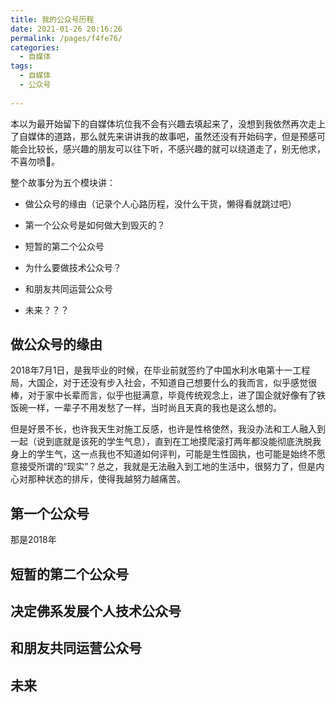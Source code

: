 ```yaml
---
title: 我的公众号历程
date: 2021-01-26 20:16:26
permalink: /pages/f4fe76/
categories:
  - 自媒体
tags:
  - 自媒体
  - 公众号
  
---
```


本以为最开始留下的自媒体坑位我不会有兴趣去填起来了，没想到我依然再次走上了自媒体的道路，那么就先来讲讲我的故事吧，虽然还没有开始码字，但是预感可能会比较长，感兴趣的朋友可以往下听，不感兴趣的就可以绕道走了，别无他求，不喜勿喷🙏。

<!-- more -->

整个故事分为五个模块讲：

- 做公众号的缘由（记录个人心路历程，没什么干货，懒得看就跳过吧）

- 第一个公众号是如何做大到毁灭的？

- 短暂的第二个公众号

- 为什么要做技术公众号？

- 和朋友共同运营公众号

- 未来？？？


## 做公众号的缘由

2018年7月1日，是我毕业的时候，在毕业前就签约了中国水利水电第十一工程局，大国企，对于还没有步入社会，不知道自己想要什么的我而言，似乎感觉很棒，对于家中长辈而言，似乎也挺满意，毕竟传统观念上，进了国企就好像有了铁饭碗一样，一辈子不用发愁了一样，当时尚且天真的我也是这么想的。

但是好景不长，也许我天生对施工反感，也许是性格使然，我没办法和工人融入到一起（说到底就是该死的学生气息），直到在工地摸爬滚打两年都没能彻底洗脱我身上的学生气，这一点我也不知道如何评判，可能是生性固执，也可能是始终不愿意接受所谓的“现实”？总之，我就是无法融入到工地的生活中，很努力了，但是内心对那种状态的排斥，使得我越努力越痛苦。



## 第一个公众号 


那是2018年


## 短暂的第二个公众号


## 决定佛系发展个人技术公众号

## 和朋友共同运营公众号


## 未来



